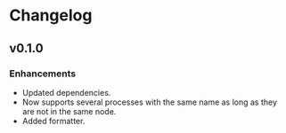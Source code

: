 # Changelog

## v0.1.0

### Enhancements

  * Updated dependencies.
  * Now supports several processes with the same name as long as they are not
    in the same node.
  * Added formatter.
